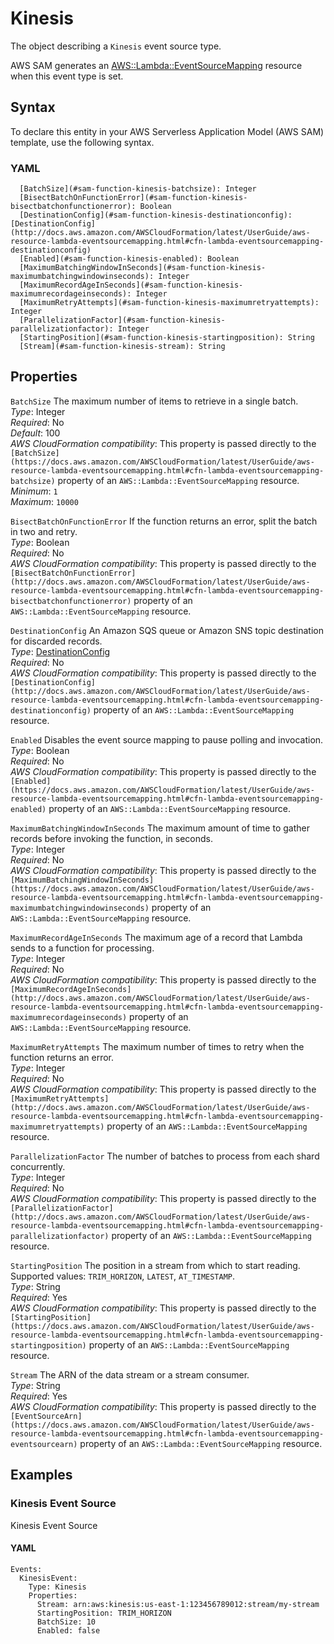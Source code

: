 # Kinesis<a name="sam-property-function-kinesis"></a>

The object describing a `Kinesis` event source type\.

AWS SAM generates an [AWS::Lambda::EventSourceMapping](https://docs.aws.amazon.com/AWSCloudFormation/latest/UserGuide/aws-resource-lambda-eventsourcemapping.html) resource when this event type is set\.

## Syntax<a name="sam-property-function-kinesis-syntax"></a>

To declare this entity in your AWS Serverless Application Model \(AWS SAM\) template, use the following syntax\.

### YAML<a name="sam-property-function-kinesis-syntax.yaml"></a>

```
  [BatchSize](#sam-function-kinesis-batchsize): Integer
  [BisectBatchOnFunctionError](#sam-function-kinesis-bisectbatchonfunctionerror): Boolean
  [DestinationConfig](#sam-function-kinesis-destinationconfig): [DestinationConfig](http://docs.aws.amazon.com/AWSCloudFormation/latest/UserGuide/aws-resource-lambda-eventsourcemapping.html#cfn-lambda-eventsourcemapping-destinationconfig)
  [Enabled](#sam-function-kinesis-enabled): Boolean
  [MaximumBatchingWindowInSeconds](#sam-function-kinesis-maximumbatchingwindowinseconds): Integer
  [MaximumRecordAgeInSeconds](#sam-function-kinesis-maximumrecordageinseconds): Integer
  [MaximumRetryAttempts](#sam-function-kinesis-maximumretryattempts): Integer
  [ParallelizationFactor](#sam-function-kinesis-parallelizationfactor): Integer
  [StartingPosition](#sam-function-kinesis-startingposition): String
  [Stream](#sam-function-kinesis-stream): String
```

## Properties<a name="sam-property-function-kinesis-properties"></a>

 `BatchSize`   <a name="sam-function-kinesis-batchsize"></a>
The maximum number of items to retrieve in a single batch\.  
*Type*: Integer  
*Required*: No  
*Default*: 100  
*AWS CloudFormation compatibility*: This property is passed directly to the `[BatchSize](https://docs.aws.amazon.com/AWSCloudFormation/latest/UserGuide/aws-resource-lambda-eventsourcemapping.html#cfn-lambda-eventsourcemapping-batchsize)` property of an `AWS::Lambda::EventSourceMapping` resource\.  
*Minimum*: `1`  
*Maximum*: `10000`

 `BisectBatchOnFunctionError`   <a name="sam-function-kinesis-bisectbatchonfunctionerror"></a>
If the function returns an error, split the batch in two and retry\.  
*Type*: Boolean  
*Required*: No  
*AWS CloudFormation compatibility*: This property is passed directly to the `[BisectBatchOnFunctionError](http://docs.aws.amazon.com/AWSCloudFormation/latest/UserGuide/aws-resource-lambda-eventsourcemapping.html#cfn-lambda-eventsourcemapping-bisectbatchonfunctionerror)` property of an `AWS::Lambda::EventSourceMapping` resource\.

 `DestinationConfig`   <a name="sam-function-kinesis-destinationconfig"></a>
An Amazon SQS queue or Amazon SNS topic destination for discarded records\.  
*Type*: [DestinationConfig](http://docs.aws.amazon.com/AWSCloudFormation/latest/UserGuide/aws-resource-lambda-eventsourcemapping.html#cfn-lambda-eventsourcemapping-destinationconfig)  
*Required*: No  
*AWS CloudFormation compatibility*: This property is passed directly to the `[DestinationConfig](http://docs.aws.amazon.com/AWSCloudFormation/latest/UserGuide/aws-resource-lambda-eventsourcemapping.html#cfn-lambda-eventsourcemapping-destinationconfig)` property of an `AWS::Lambda::EventSourceMapping` resource\.

 `Enabled`   <a name="sam-function-kinesis-enabled"></a>
Disables the event source mapping to pause polling and invocation\.  
*Type*: Boolean  
*Required*: No  
*AWS CloudFormation compatibility*: This property is passed directly to the `[Enabled](https://docs.aws.amazon.com/AWSCloudFormation/latest/UserGuide/aws-resource-lambda-eventsourcemapping.html#cfn-lambda-eventsourcemapping-enabled)` property of an `AWS::Lambda::EventSourceMapping` resource\.

 `MaximumBatchingWindowInSeconds`   <a name="sam-function-kinesis-maximumbatchingwindowinseconds"></a>
The maximum amount of time to gather records before invoking the function, in seconds\.  
*Type*: Integer  
*Required*: No  
*AWS CloudFormation compatibility*: This property is passed directly to the `[MaximumBatchingWindowInSeconds](https://docs.aws.amazon.com/AWSCloudFormation/latest/UserGuide/aws-resource-lambda-eventsourcemapping.html#cfn-lambda-eventsourcemapping-maximumbatchingwindowinseconds)` property of an `AWS::Lambda::EventSourceMapping` resource\.

 `MaximumRecordAgeInSeconds`   <a name="sam-function-kinesis-maximumrecordageinseconds"></a>
The maximum age of a record that Lambda sends to a function for processing\.  
*Type*: Integer  
*Required*: No  
*AWS CloudFormation compatibility*: This property is passed directly to the `[MaximumRecordAgeInSeconds](http://docs.aws.amazon.com/AWSCloudFormation/latest/UserGuide/aws-resource-lambda-eventsourcemapping.html#cfn-lambda-eventsourcemapping-maximumrecordageinseconds)` property of an `AWS::Lambda::EventSourceMapping` resource\.

 `MaximumRetryAttempts`   <a name="sam-function-kinesis-maximumretryattempts"></a>
The maximum number of times to retry when the function returns an error\.  
*Type*: Integer  
*Required*: No  
*AWS CloudFormation compatibility*: This property is passed directly to the `[MaximumRetryAttempts](http://docs.aws.amazon.com/AWSCloudFormation/latest/UserGuide/aws-resource-lambda-eventsourcemapping.html#cfn-lambda-eventsourcemapping-maximumretryattempts)` property of an `AWS::Lambda::EventSourceMapping` resource\.

 `ParallelizationFactor`   <a name="sam-function-kinesis-parallelizationfactor"></a>
The number of batches to process from each shard concurrently\.  
*Type*: Integer  
*Required*: No  
*AWS CloudFormation compatibility*: This property is passed directly to the `[ParallelizationFactor](http://docs.aws.amazon.com/AWSCloudFormation/latest/UserGuide/aws-resource-lambda-eventsourcemapping.html#cfn-lambda-eventsourcemapping-parallelizationfactor)` property of an `AWS::Lambda::EventSourceMapping` resource\.

 `StartingPosition`   <a name="sam-function-kinesis-startingposition"></a>
The position in a stream from which to start reading\.  
Supported values: `TRIM_HORIZON`, `LATEST`, `AT_TIMESTAMP`\.  
*Type*: String  
*Required*: Yes  
*AWS CloudFormation compatibility*: This property is passed directly to the `[StartingPosition](https://docs.aws.amazon.com/AWSCloudFormation/latest/UserGuide/aws-resource-lambda-eventsourcemapping.html#cfn-lambda-eventsourcemapping-startingposition)` property of an `AWS::Lambda::EventSourceMapping` resource\.

 `Stream`   <a name="sam-function-kinesis-stream"></a>
The ARN of the data stream or a stream consumer\.  
*Type*: String  
*Required*: Yes  
*AWS CloudFormation compatibility*: This property is passed directly to the `[EventSourceArn](https://docs.aws.amazon.com/AWSCloudFormation/latest/UserGuide/aws-resource-lambda-eventsourcemapping.html#cfn-lambda-eventsourcemapping-eventsourcearn)` property of an `AWS::Lambda::EventSourceMapping` resource\.

## Examples<a name="sam-property-function-kinesis--examples"></a>

### Kinesis Event Source<a name="sam-property-function-kinesis--examples--kinesis-event-source"></a>

Kinesis Event Source

#### YAML<a name="sam-property-function-kinesis--examples--kinesis-event-source--yaml"></a>

```
Events:
  KinesisEvent:
    Type: Kinesis
    Properties:
      Stream: arn:aws:kinesis:us-east-1:123456789012:stream/my-stream
      StartingPosition: TRIM_HORIZON
      BatchSize: 10
      Enabled: false
```